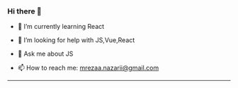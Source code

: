 ### Hi there 👋


- 🌱 I’m currently learning React

- 🤔 I’m looking for help with JS,Vue,React
- 💬 Ask me about JS
- 📫 How to reach me: mrezaa.nazarii@gmail.com
<hr />



